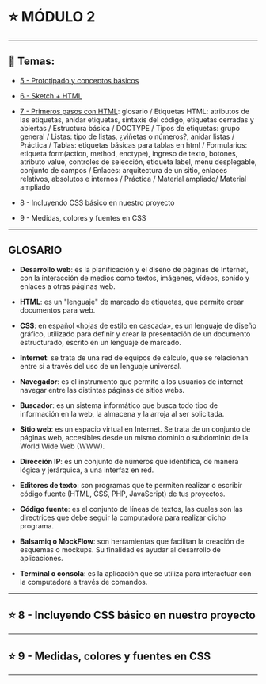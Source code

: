 # :star: MÓDULO 2

---

## :book: Temas:

- [5 - Prototipado y conceptos básicos](https://github.com/eugenia1984/frontend-syloper/blob/main/teoria/modulo2/prototipado.md)

- [6 - Sketch + HTML](https://github.com/eugenia1984/frontend-syloper/blob/main/teoria/modulo2/sketch.md)

- [7 - Primeros pasos con HTML](https://github.com/eugenia1984/frontend-syloper/blob/main/teoria/modulo2/primeros_pasos_html.md): glosario / Etiquetas HTML: atributos de las etiquetas, anidar etiquetas, sintaxis del código, etiquetas cerradas y abiertas / Estructura básica / DOCTYPE / Tipos de etiquetas: grupo general / Listas: tipo de listas, ¿viñetas o números?, anidar listas / Práctica / 
Tablas: etiquetas básicas para tablas en html / Formularios: etiqueta form(action, method, enctype), ingreso de texto, botones, atributo value, controles de selección, etiqueta label, menu desplegable, conjunto de campos / Enlaces: arquitectura de un sitio, enlaces relativos, absolutos e internos / Práctica / Material ampliado/ Material ampliado

- 8 - Incluyendo CSS básico en nuestro proyecto

- 9 - Medidas, colores y fuentes en CSS

---

## GLOSARIO

- **Desarrollo web**: es la planificación y el diseño de páginas de Internet, con la interacción de medios como textos, imágenes, vídeos, sonido y enlaces a otras páginas web.


- **HTML**: es un "lenguaje" de marcado de etiquetas, que permite crear documentos para web.


- **CSS**: en español «hojas de estilo en cascada», es un lenguaje de diseño gráfico, utilizado para definir y crear la presentación de un documento estructurado, escrito en un lenguaje de marcado.


- **Internet**: se trata de una red de equipos de cálculo, que se relacionan entre sí a través del uso de un lenguaje universal.


- **Navegador**: es el instrumento que permite a los usuarios de internet navegar entre las distintas páginas de sitios webs.


- **Buscador**: es un sistema informático que busca todo tipo de información en la web, la almacena y la arroja al ser solicitada.

- **Sitio web**: es un espacio virtual en Internet. Se trata de un conjunto de páginas web, accesibles desde un mismo dominio o subdominio de la World Wide Web (WWW).

- **Dirección IP**: es un conjunto de números que identifica, de manera lógica y jerárquica, a una interfaz en red. 

- **Editores de texto**: son programas que te permiten realizar o escribir código fuente (HTML, CSS, PHP, JavaScript) de tus proyectos.

- **Código fuente**: es el conjunto de líneas de textos, las cuales son las directrices que debe seguir la computadora para realizar dicho programa.

- **Balsamiq o MockFlow**: son herramientas que facilitan la creación de esquemas o mockups. Su finalidad es ayudar al desarrollo de aplicaciones.

- **Terminal o consola**: es la aplicación que se utiliza para interactuar con la computadora a través de comandos.

---

## :star: 8 - Incluyendo CSS básico en nuestro proyecto

---

## :star: 9 - Medidas, colores y fuentes en CSS

---

